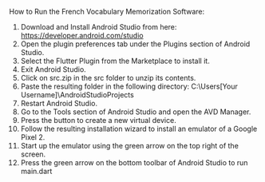 How to Run the French Vocabulary Memorization Software:

1. Download and Install Android Studio from here: https://developer.android.com/studio
2. Open the plugin preferences tab under the Plugins section of Android Studio.
3. Select the Flutter Plugin from the Marketplace to install it.
4. Exit Android Studio.
5. Click on src.zip in the src folder to unzip its contents.
6. Paste the resulting folder in the following directory: C:\Users\[Your Username]\AndroidStudioProjects
7. Restart Android Studio.
8. Go to the Tools section of Android Studio and open the AVD Manager.
9. Press the button to create a new virtual device.
10. Follow the resulting installation wizard to install an emulator of a Google Pixel 2.
11. Start up the emulator using the green arrow on the top right of the screen.
12. Press the green arrow on the bottom toolbar of Android Studio to run main.dart

